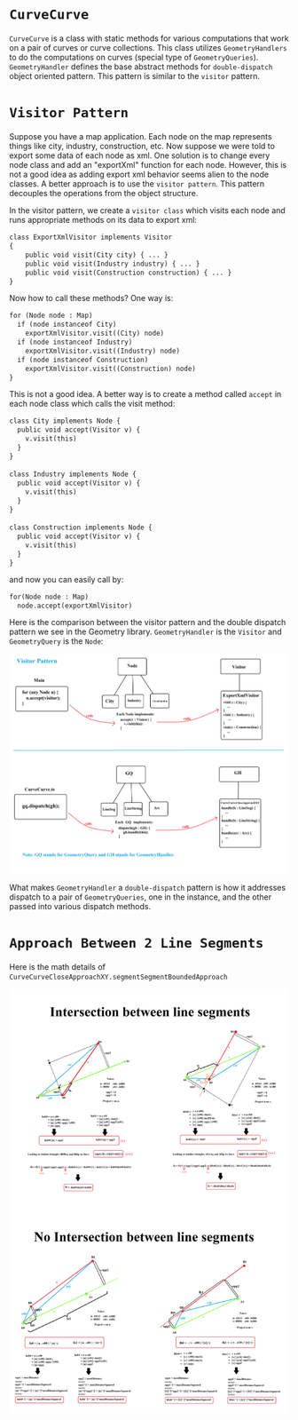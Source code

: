 # `CurveCurve`

`CurveCurve` is a class with static methods for various computations that work on a pair of curves or curve collections. This class utilizes `GeometryHandlers` to do the computations on curves (special type of `GeometryQueries`). `GeometryHandler` defines the base abstract methods for `double-dispatch` object oriented pattern. This pattern is similar to the `visitor` pattern.

# `Visitor Pattern`

Suppose you have a map application. Each node on the map represents things like city, industry, construction, etc. Now suppose we were told to export some data of each node as xml. One solution is to change every node class and add an "exportXml" function for each node. However, this is not a good idea as adding export xml behavior seems alien to the node classes. A better approach is to use the `visitor pattern`. This pattern decouples the operations from the object structure.

In the visitor pattern, we create a `visitor class` which visits each node and runs appropriate methods on its data to export xml:
```
class ExportXmlVisitor implements Visitor
{
    public void visit(City city) { ... }
    public void visit(Industry industry) { ... }
    public void visit(Construction construction) { ... }
}
```
Now how to call these methods? One way is:
```
for (Node node : Map)
  if (node instanceof City)
    exportXmlVisitor.visit((City) node)
  if (node instanceof Industry)
    exportXmlVisitor.visit((Industry) node)
  if (node instanceof Construction)
    exportXmlVisitor.visit((Construction) node)
}
```
This is not a good idea. A better way is to create a method called `accept` in each node class which calls the visit method:
```
class City implements Node {
  public void accept(Visitor v) {
    v.visit(this)
  }
}

class Industry implements Node {
  public void accept(Visitor v) {
    v.visit(this)
  }
}

class Construction implements Node {
  public void accept(Visitor v) {
    v.visit(this)
  }
}
```
and now you can easily call by:
```
for(Node node : Map)
  node.accept(exportXmlVisitor)
```
Here is the comparison between the visitor pattern and the double dispatch pattern we see in the Geometry library.  `GeometryHandler` is the `Visitor` and `GeometryQuery` is the `Node`:

![>](./figs/CurveCurve/visitorPattern.png)

What makes `GeometryHandler` a `double-dispatch` pattern is how it addresses dispatch to a pair of `GeometryQueries`, one in the instance, and the other passed into various dispatch methods.

# `Approach Between 2 Line Segments`

Here is the math details of `CurveCurveCloseApproachXY.segmentSegmentBoundedApproach`

![>](./figs/CurveCurve/segmentSegmentBoundedApproach.png)